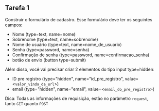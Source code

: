 ## Tarefa 1

Construir o formulário de cadastro. Esse formulário deve ter os seguintes campos:

* Nome  (type=text, name=nome)
* Sobrenome (type=text, name=sobrenome)
* Nome de usuário (type=text, name=nome_de_usuario)
* Senha (type=password, name=senha)
* Confirmação de senha (type=password, name=confirmacao_senha)
* botão de envio (button type=submit)

Além disso, você vai precisar criar 2 elementos do tipo input type=hidden:
* ID pre registro
    (type="hidden", name="id_pre_registro", value=<`valor_vindo_da_url`>)
* email
    (type="hidden", name="email", value=<`email_do_pre_registro`>)

Dica: Todas as informações de requisição, estão no parâmetro `request`, tanto `GET` quanto `POST`